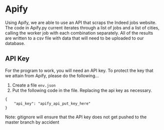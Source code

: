 # Apify
Using Apify, we are able to use an API that scraps the Indeed jobs website. 
The code in Apify.py current iterates through a list of jobs and a list of cities, calling the worker job with each combination separately. All of the results are written to a csv file with data that will need to be uploaded to our database.

## API Key
For the program to work, you will need an API key. To protect the key that we attain from Apify, please do the following...
1. Create a file `env.json`
2. Put the following code in the file. Replacing the api key as necessary.
```
{
    "api_key": "apify_api_put_key_here"
}
```
Note: gitignore will ensure that the API key does not get pushed to the master branch by accident